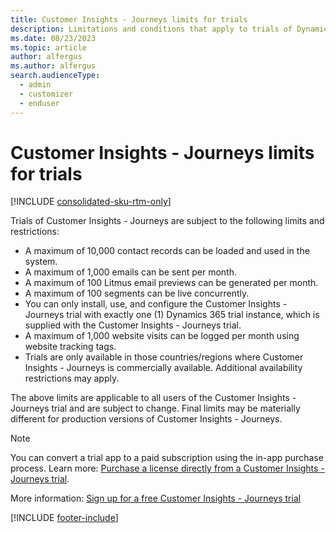 ```yaml
---
title: Customer Insights - Journeys limits for trials
description: Limitations and conditions that apply to trials of Dynamics 365 Customer Insights - Journeys.
ms.date: 08/23/2023
ms.topic: article
author: alfergus
ms.author: alfergus
search.audienceType: 
  - admin
  - customizer
  - enduser
---
```


# Customer Insights - Journeys limits for trials

[!INCLUDE [consolidated-sku-rtm-only](./includes/consolidated-sku-rtm-only.md)]

Trials of Customer Insights - Journeys are subject to the following limits and restrictions:

- A maximum of 10,000 contact records can be loaded and used in the system.
- A maximum of 1,000 emails can be sent per month.
- A maximum of 100 Litmus email previews can be generated per month.
- A maximum of 100 segments can be live concurrently.
- You can only install, use, and configure the Customer Insights - Journeys trial with exactly one (1) Dynamics 365 trial instance, which is supplied with the Customer Insights - Journeys trial.
- A maximum of 1,000 website visits can be logged per month using website tracking tags.
- Trials are only available in those countries/regions where Customer Insights - Journeys is commercially available. Additional availability restrictions may apply.

The above limits are applicable to all users of the Customer Insights - Journeys trial and are subject to change. Final limits may be materially different for production versions of Customer Insights - Journeys.

> [!NOTE]
> You can convert a trial app to a paid subscription using the in-app purchase process. Learn more: [Purchase a license directly from a Customer Insights - Journeys trial](direct-purchase.md).

More information: [Sign up for a free Customer Insights - Journeys trial](trial-signup.md)

[!INCLUDE [footer-include](./includes/footer-banner.md)]
